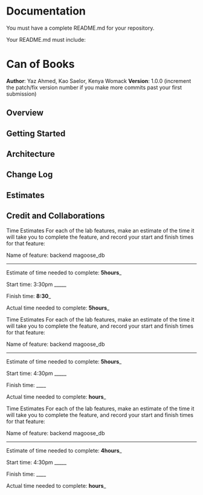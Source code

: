 # Documentation

You must have a complete README.md for your repository.

Your README.md must include:

# Can of Books

**Author**: Yaz Ahmed, Kao Saelor, Kenya Womack
**Version**: 1.0.0 (increment the patch/fix version number if you make more commits past your first submission)

## Overview
<!-- Provide a high level overview of what this application is and why you are building it, beyond the fact that it's an assignment for this class. (i.e. What's your problem domain?) -->

## Getting Started
<!-- What are the steps that a user must take in order to build this app on their own machine and get it running? -->

## Architecture
<!-- Provide a detailed description of the application design. What technologies (languages, libraries, etc) you're using, and any other relevant design information. -->

## Change Log
<!-- Use this area to document the iterative changes made to your application as each feature is successfully implemented. Use time stamps. Here's an example:

01-01-2001 4:59pm - Application now has a fully-functional express server, with a GET route for the location resource. -->

## Estimates
<!-- See below -->

## Credit and Collaborations
<!-- Give credit (and a link) to other people or resources that helped you build this application. -->
Time Estimates
For each of the lab features, make an estimate of the time it will take you to complete the feature, and record your start and finish times for that feature:

Name of feature: backend magoose_db
________________________________

Estimate of time needed to complete: __5hours___

Start time: 3:30pm _____

Finish time: __8:30___

Actual time needed to complete: __5hours___

Time Estimates
For each of the lab features, make an estimate of the time it will take you to complete the feature, and record your start and finish times for that feature:

Name of feature: backend magoose_db
________________________________

Estimate of time needed to complete: __5hours___

Start time: 4:30pm _____

Finish time: ____

Actual time needed to complete: __hours___

Time Estimates
For each of the lab features, make an estimate of the time it will take you to complete the feature, and record your start and finish times for that feature:

Name of feature: backend magoose_db
________________________________

Estimate of time needed to complete: __4hours___

Start time: 4:30pm _____

Finish time: ____

Actual time needed to complete: __hours___

